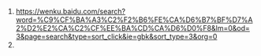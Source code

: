 1. https://wenku.baidu.com/search?word=%C9%CF%BA%A3%C2%F2%B6%FE%CA%D6%B7%BF%D7%A2%D2%E2%CA%C2%CF%EE%BA%CD%CA%D6%D0%F8&lm=0&od=3&page=search&type=sort_click&ie=gbk&sort_type=3&org=0
2. 